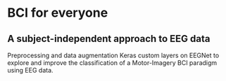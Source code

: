# BCI for everyone
## A subject-independent approach to EEG data

Preprocessing and data augmentation Keras custom layers on EEGNet to explore and improve the classification of a Motor-Imagery BCI paradigm using EEG data.
